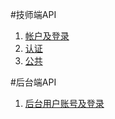 #技师端API
1. [帐户及登录](1-1-account.md)
2. [认证](1-2-certificate.md)
3. [公共](1-3-pub.md)

#后台端API
1. [后台用户账号及登录](2-1-staff.md)
